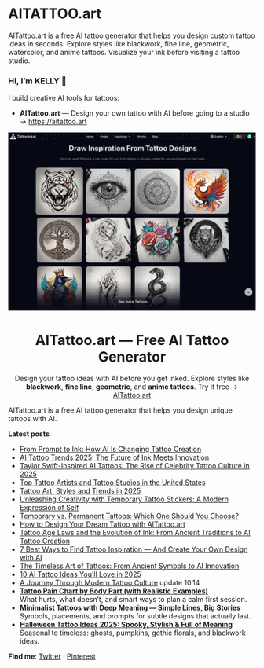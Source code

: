 # AITATTOO.art
AITattoo.art is a free AI tattoo generator that helps you design custom tattoo ideas in seconds. Explore styles like blackwork, fine line, geometric, watercolor, and anime tattoos. Visualize your ink before visiting a tattoo studio.
### Hi, I’m KELLY 👋

I build creative AI tools for tattoos:

- **AITattoo.art** — Design your own tattoo with AI before going to a studio → https://aitattoo.art  
<p align="center">
  <a href="https://aitattoo.art">
    <img src="https://raw.githubusercontent.com/AItool-kellytt/AITATTOO.art/main/homepage2.png" 
         alt="AITattoo.art Homepage Preview" 
         width="700"/>
  </a>
</p>

<h1 align="center">AITattoo.art — Free AI Tattoo Generator</h1>

<p align="center">
  Design your tattoo ideas with AI before you get inked. 
  Explore styles like <b>blackwork</b>, <b>fine line</b>, <b>geometric</b>, and <b>anime tattoos</b>. 
  Try it free → <a href="https://aitattoo.art">AITattoo.art</a>
</p>

AITattoo.art is a free AI tattoo generator that helps you design unique tattoos with AI.

**Latest posts**
- [From Prompt to Ink: How AI Is Changing Tattoo Creation](https://aitattoo.art/blog/from-prompt-to-ink-how-ai-is-changing-tattoo-creation)
- [AI Tattoo Trends 2025: The Future of Ink Meets Innovation](https://aitattoo.art/blog/ai-tattoo-trends-2025-the-future-of-ink-meets-innovation)
- [Taylor Swift-Inspired AI Tattoos: The Rise of Celebrity Tattoo Culture in 2025](https://aitattoo.art/blog/taylor-swift-inspired-ai-tattoos-the-rise-of-celebrity-tattoo-culture-in-2025)
- [Top Tattoo Artists and Tattoo Studios in the United States](https://aitattoo.art/blog/top-tattoo-artists-and-tattoo-studios-in-the-united-states)
- [Tattoo Art: Styles and Trends in 2025](https://aitattoo.art/blog/tattoo-art-styles-and-trends-in-2025)
- [Unleashing Creativity with Temporary Tattoo Stickers: A Modern Expression of Self](https://aitattoo.art/blog/unleashing-creativity-with-temporary-tattoo-stickers-a-modern-expression-of-self)
- [Temporary vs. Permanent Tattoos: Which One Should You Choose?](https://aitattoo.art/blog/temporary-vs-permanent-tattoos-which-one-should-you-choose)
- [How to Design Your Dream Tattoo with AITattoo.art](https://aitattoo.art/blog/how-to-design-your-dream-tattoo-with-aitattooart)
- [Tattoo Age Laws and the Evolution of Ink: From Ancient Traditions to AI Tattoo Creation](https://aitattoo.art/blog/tattoo-age-laws-and-the-evolution-of-ink-from-ancient-traditions-to-ai-tattoo-creation)
- [7 Best Ways to Find Tattoo Inspiration — And Create Your Own Design with AI](https://aitattoo.art/blog/7-best-ways-to-find-tattoo-inspiration--and-create-your-own-design-with-ai)
- [The Timeless Art of Tattoos: From Ancient Symbols to AI Innovation](https://aitattoo.art/blog/the-timeless-art-of-tattoos-from-ancient-symbols-to-ai-innovation)
- [10 AI Tattoo Ideas You'll Love in 2025](https://aitattoo.art/blog/10-ai-tattoo-ideas-youll-love-in-2025)
- [A Journey Through Modern Tattoo Culture](https://aitattoo.art/blog/a-journey-through-modern-tattoo-culture)
update 10.14
- **[Tattoo Pain Chart by Body Part (with Realistic Examples)](https://aitattoo.art/blog/tattoo-pain-chart-by-body-part-with-realistic-examples)**  
  What hurts, what doesn’t, and smart ways to plan a calm first session.
- **[Minimalist Tattoos with Deep Meaning — Simple Lines, Big Stories](https://aitattoo.art/blog/minimalist-tattoos-with-deep-meaning--simple-lines-big-stories)**  
  Symbols, placements, and prompts for subtle designs that actually last.
- **[Halloween Tattoo Ideas 2025: Spooky, Stylish & Full of Meaning](https://aitattoo.art/blog/halloween-tattoo-ideas-2025-spooky-stylish--full-of-meaning)**  
  Seasonal to timeless: ghosts, pumpkins, gothic florals, and blackwork ideas.


**Find me**: [Twitter](https://x.com/AITattooArt) · [Pinterest](https://pin.it/6NdatdNmR)
